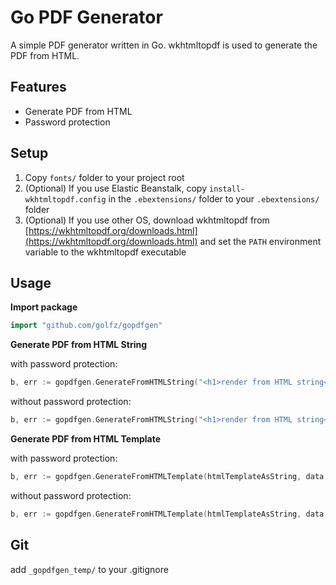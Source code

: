 # Go PDF Generator
A simple PDF generator written in Go.
wkhtmltopdf is used to generate the PDF from HTML.

## Features
- Generate PDF from HTML
- Password protection

## Setup

1. Copy `fonts/` folder to your project root
2. (Optional) If you use Elastic Beanstalk, copy `install-wkhtmltopdf.config` in the `.ebextensions/` folder to your `.ebextensions/` folder
3. (Optional) If you use other OS, download wkhtmltopdf from [https://wkhtmltopdf.org/downloads.html](https://wkhtmltopdf.org/downloads.html) and set the `PATH` environment variable to the wkhtmltopdf executable

## Usage

**Import package**
```go
import "github.com/golfz/gopdfgen"
```

**Generate PDF from HTML String**

with password protection:
```go
b, err := gopdfgen.GenerateFromHTMLString("<h1>render from HTML string</h1>", "password")
```

without password protection:
```go
b, err := gopdfgen.GenerateFromHTMLString("<h1>render from HTML string</h1>", "")
```

**Generate PDF from HTML Template**

with password protection:
```go
b, err := gopdfgen.GenerateFromHTMLTemplate(htmlTemplateAsString, data, "password")
```

without password protection:
```go
b, err := gopdfgen.GenerateFromHTMLTemplate(htmlTemplateAsString, data, "")
```

## Git
add `_gopdfgen_temp/` to your .gitignore 




